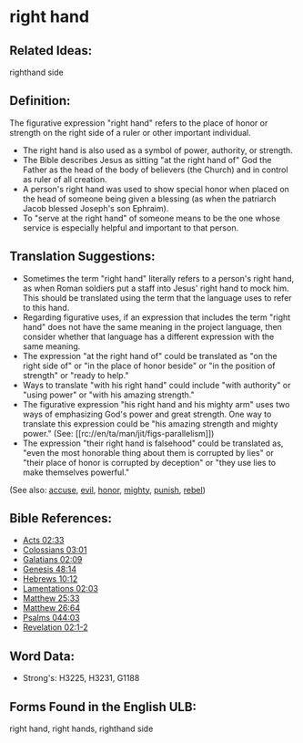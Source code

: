# right hand

## Related Ideas:

righthand side

## Definition:

The figurative expression "right hand" refers to the place of honor or strength on the right side of a ruler or other important individual.

* The right hand is also used as a symbol of power, authority, or strength.
* The Bible describes Jesus as sitting "at the right hand of" God the Father as the head of the body of believers (the Church) and in control as ruler of all creation.
* A person's right hand was used to show special honor when placed on the head of someone being given a blessing (as when the patriarch Jacob blessed Joseph's son Ephraim).
* To "serve at the right hand" of someone means to be the one whose service is especially helpful and important to that person.

## Translation Suggestions:

* Sometimes the term "right hand" literally refers to a person's right hand, as when Roman soldiers put a staff into Jesus' right hand to mock him. This should be translated using the term that the language uses to refer to this hand.
* Regarding figurative uses, if an expression that includes the term "right hand" does not have the same meaning in the project language, then consider whether that language has a different expression with the same meaning.
* The expression "at the right hand of" could be translated as "on the right side of" or "in the place of honor beside" or "in the position of strength" or "ready to help."
* Ways to translate "with his right hand" could include "with authority" or "using power" or "with his amazing strength."
* The figurative expression "his right hand and his mighty arm" uses two ways of emphasizing God's power and great strength. One way to translate this expression could be "his amazing strength and mighty power." (See: [[rc://en/ta/man/jit/figs-parallelism]])
* The expression "their right hand is falsehood" could be translated as, "even the most honorable thing about them is corrupted by lies" or "their place of honor is corrupted by deception" or "they use lies to make themselves powerful."

(See also: [accuse](../other/accuse.md), [evil](../kt/evil.md), [honor](../kt/honor.md), [mighty](../other/mighty.md), [punish](../other/punish.md), [rebel](../other/rebel.md))

## Bible References:

* [Acts 02:33](rc://en/tn/help/act/02/33)
* [Colossians 03:01](rc://en/tn/help/col/03/01)
* [Galatians 02:09](rc://en/tn/help/gal/02/09)
* [Genesis 48:14](rc://en/tn/help/gen/48/14)
* [Hebrews 10:12](rc://en/tn/help/heb/10/12)
* [Lamentations 02:03](rc://en/tn/help/lam/02/03)
* [Matthew 25:33](rc://en/tn/help/mat/25/33)
* [Matthew 26:64](rc://en/tn/help/mat/26/64)
* [Psalms 044:03](rc://en/tn/help/psa/044/03)
* [Revelation 02:1-2](rc://en/tn/help/rev/02/01)

## Word Data:

* Strong's: H3225, H3231, G1188

## Forms Found in the English ULB:

right hand, right hands, righthand side


